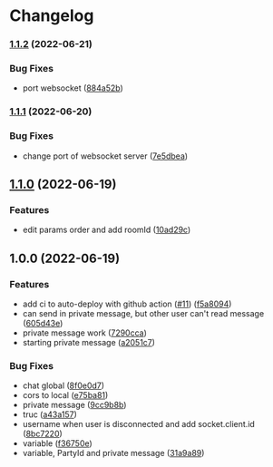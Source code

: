 # Changelog

### [1.1.2](https://www.github.com/SecretHouseGame/websocket/compare/v1.1.1...v1.1.2) (2022-06-21)


### Bug Fixes

* port websocket ([884a52b](https://www.github.com/SecretHouseGame/websocket/commit/884a52b541a84687eb1590450c1ea600fa9bbb31))

### [1.1.1](https://www.github.com/SecretHouseGame/websocket/compare/v1.1.0...v1.1.1) (2022-06-20)


### Bug Fixes

* change port of websocket server ([7e5dbea](https://www.github.com/SecretHouseGame/websocket/commit/7e5dbeafe13a6b28ec3b54bc0c885212de2c6e42))

## [1.1.0](https://www.github.com/SecretHouseGame/websocket/compare/v1.0.0...v1.1.0) (2022-06-19)


### Features

* edit params order and add roomId ([10ad29c](https://www.github.com/SecretHouseGame/websocket/commit/10ad29c4d19fda10fbe97bb3ff112e70c549ee59))

## 1.0.0 (2022-06-19)


### Features

* add ci to auto-deploy with github action ([#11](https://www.github.com/SecretHouseGame/websocket/issues/11)) ([f5a8094](https://www.github.com/SecretHouseGame/websocket/commit/f5a80944c00d1b3f292fef8c3fe7205133363613))
* can send in private message, but other user can't read message ([605d43e](https://www.github.com/SecretHouseGame/websocket/commit/605d43eac42134d6b543555fdda3dc7372723947))
* private message work ([7290cca](https://www.github.com/SecretHouseGame/websocket/commit/7290cca531063ac82c16e0b0a878a92ffa1b266b))
* starting private message ([a2051c7](https://www.github.com/SecretHouseGame/websocket/commit/a2051c765a4f1ff87182fffc86d2f257d8f96122))


### Bug Fixes

* chat global ([8f0e0d7](https://www.github.com/SecretHouseGame/websocket/commit/8f0e0d7503b671edad502528c4d1c72e871175b8))
* cors to local ([e75ba81](https://www.github.com/SecretHouseGame/websocket/commit/e75ba8149bc7d7c55d3f74fbfcb9329bbc84267a))
* private message ([9cc9b8b](https://www.github.com/SecretHouseGame/websocket/commit/9cc9b8be176791d9782e593b8a627340ca9a01f5))
* truc ([a43a157](https://www.github.com/SecretHouseGame/websocket/commit/a43a1577a716d67f16a0461b7df522d021ce290c))
* username when user is disconnected and add socket.client.id ([8bc7220](https://www.github.com/SecretHouseGame/websocket/commit/8bc722046e254c7708489f5941af62170a00391e))
* variable ([f36750e](https://www.github.com/SecretHouseGame/websocket/commit/f36750ec468173ea22b3dec80ad7b1e8226ffcc9))
* variable, PartyId and private message ([31a9a89](https://www.github.com/SecretHouseGame/websocket/commit/31a9a899377090a45e9bec8ac1231b53ba47b157))
